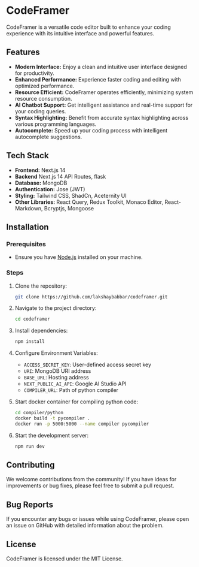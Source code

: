 # CodeFramer

CodeFramer is a versatile code editor built to enhance your coding experience with its intuitive interface and powerful features.

## Features

- **Modern Interface:** Enjoy a clean and intuitive user interface designed for productivity.
- **Enhanced Performance:** Experience faster coding and editing with optimized performance.
- **Resource Efficient:** CodeFramer operates efficiently, minimizing system resource consumption.
- **AI Chatbot Support:** Get intelligent assistance and real-time support for your coding queries.
- **Syntax Highlighting:** Benefit from accurate syntax highlighting across various programming languages.
- **Autocomplete:** Speed up your coding process with intelligent autocomplete suggestions.

## Tech Stack

- **Frontend:** Next.js 14
- **Backend** Next.js 14 API Routes, flask
- **Database:** MongoDB
- **Authentication:** Jose (JWT)
- **Styling:** Tailwind CSS, ShadCn, Aceternity UI
- **Other Libraries:** React Query, Redux Toolkit, Monaco Editor, React-Markdown, Bcryptjs, Mongoose

## Installation

### Prerequisites

- Ensure you have [Node.js](https://nodejs.org/) installed on your machine.

### Steps

1. Clone the repository:

   ```bash
   git clone https://github.com/lakshaybabbar/codeframer.git
   ```

2. Navigate to the project directory:
   ```bash
   cd codeframer
   ```
3. Install dependencies:
   ```bash
   npm install
   ```
4. Configure Environment Variables:

   - `ACCESS_SECRET_KEY`: User-defined access secret key
   - `URI`: MongoDB URI address
   - `BASE_URL`: Hosting address
   - `NEXT_PUBLIC_AI_API`: Google AI Studio API
   - `COMPILER_URL`: Path of python compiler

5. Start docker container for compiling python code:

   ```bash
   cd compiler/python
   docker build -t pycompiler .
   docker run -p 5000:5000 --name compiler pycompiler
   ```

6. Start the development server:
   ```bash
   npm run dev
   ```

## Contributing

We welcome contributions from the community! If you have ideas for improvements or bug fixes, please feel free to submit a pull request.

## Bug Reports

If you encounter any bugs or issues while using CodeFramer, please open an issue on GitHub with detailed information about the problem.

## License

CodeFramer is licensed under the MIT License.
